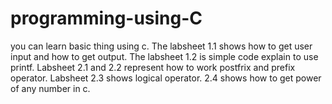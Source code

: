 # programming-using-C
you can learn basic thing using c.
The labsheet 1.1 shows how to get user input and how to get output.
The labsheet 1.2 is simple code explain to use printf.
Labsheet 2.1 and 2.2 represent how to work postfrix and prefix operator.
Labsheet 2.3 shows logical operator.
2.4 shows how to get power of any number in c.
